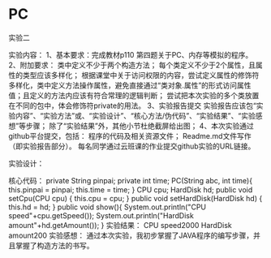 # PC
实验二

实验内容：
1、基本要求：完成教材p110 第四题关于PC、内存等模拟的程序。
2、附加要求：
   类中定义不少于两个构造方法；
   每个类定义不少于2个属性，且属性的类型应该多样化；
   根据课堂中关于访问权限的内容，尝试定义属性的修饰符多样化，类中定义方法操作属性，避免直接通过“类对象.属性”的形式访问属性值；且定义的方法内应该有符合常理的逻辑判断；
   尝试把本次实验的多个类放置在不同的包中，体会修饰符private的用法。
3、实验报告提交
   实验报告应该包“实验内容”、“实验方法”或、“实验设计”、“核心方法/伪代码”、“实验结果”、“实验感想”等步骤；
   除了“实验结果”外，其他小节杜绝截屏给出图；
4、本次实验通过github平台提交，包括：
   程序的代码及相关资源文件；
   Readme.md文件写作（即实验报告部分）。
   每名同学通过云班课的作业提交github实验的URL链接。

实验设计：

核心代码：
    private String pinpai;
    private int time;
    PC(String abc, int time){
        this.pinpai = pinpai;
        this.time = time;
    }
    CPU cpu;
    HardDisk hd;
    public void setCpu(CPU cpu) {
        this.cpu = cpu;
    }
    public void setHardDisk(HardDisk hd) {
        this.hd = hd;
    }
    public void show(){
        System.out.println("CPU speed"+cpu.getSpeed());
        System.out.println("HardDisk amount"+hd.getAmount());
    }
实验结果：
   CPU speed2000
   HardDisk amount200
实验感想：
   通过本次实验，我初步掌握了JAVA程序的编写步骤，并且掌握了构造方法的书写。
